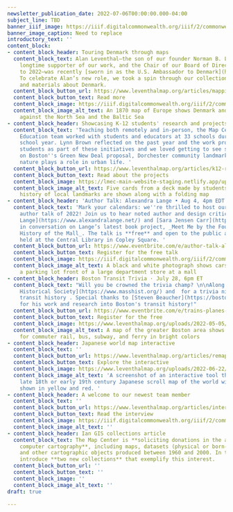 ```yaml
---
newsletter_publication_date: 2022-07-06T00:00:00.000-04:00
subject_line: TBD
banner_iiif_image: https://iiif.digitalcommonwealth.org/iiif/2/commonwealth:3x817772t/29,218,2335,743/full/0/default.jpg
banner_image_caption: Need to replace
introductory_text: ''
content_block:
- content_block_header: Touring Denmark through maps
  content_block_text: Alan Leventhal—the son of our founder Norman B. Leventhal, a
    longtime supporter of our work, and the Chair of our Board of Directors from 2020
    to 2022—was recently [sworn in as the U.S. Ambassador to Denmark](https://www.majorityleader.gov/content/hoyer-statement-senate-confirmation-alan-leventhal-ambassador-denmark).
    To celebrate Alan’s new role, we took a spin through our collections to find maps
    and materials about Denmark.
  content_block_button_url: https://www.leventhalmap.org/articles/mapping-denmark/
  content_block_button_text: Read more
  content_block_image: https://iiif.digitalcommonwealth.org/iiif/2/commonwealth:x059cb25h/512,424,6080,2811/,1200/0/default.jpg
  content_block_image_alt_text: An 1870 map of Europe shows Denmark and Sweden set
    against the North Sea and the Baltic Sea
- content_block_header: Showcasing K-12 students' research and projects
  content_block_text: 'Teaching both remotely and in-person, the Map Center''s K-12
    Education team worked with students and educators at 33 schools during the 2021-22
    school year. Lynn Brown reflected on the past year and the work produced by local
    students as part of these initiatives and we loved getting to see student perspectives
    on Boston''s Green New Deal proposal, Dorchester community landmarks, and how
    nature plays a role in urban life. '
  content_block_button_url: https://www.leventhalmap.org/articles/k12-round-up/
  content_block_button_text: Read about the projects
  content_block_image: https://lmec-main-website-staging.netlify.app/uploads/2022-06-30/tour-your-boston-matthew-dickey.jpeg
  content_block_image_alt_text: Five cards from a deck made by students about the
    history of local landmarks are shown along with a folding map
- content_block_header: 'Author Talk: Alexandra Lange • Aug 4, 4pm EDT'
  content_block_text: 'Mark your calendars: we''re thrilled to host our first in-person
    author talk of 2022! Join us to hear noted author and design critic [Alexandra
    Lange](https://www.alexandralange.net/) and [Sara Jensen Carr](https://camd.northeastern.edu/faculty/sara-jensen-carr/)
    in conversation on Lange’s latest book project, _Meet Me by the Fountain: An Inside
    History of the Mall_. The talk is **free** and open to the public and will be
    held at the Central Library in Copley Square. '
  content_block_button_url: https://www.eventbrite.com/e/author-talk-alexandra-lange-on-meet-me-by-the-fountain-tickets-373389186107?aff=July7Newsletter
  content_block_button_text: Register for the free talk
  content_block_image: https://iiif.digitalcommonwealth.org/iiif/2/commonwealth:0g354t14z/full/,1200/0/default.jpg
  content_block_image_alt_text: A black and white photograph shows cars parked in
    a parking lot front of a large department store at a mall
- content_block_header: Boston Transit Trivia · July 28, 6pm ET
  content_block_text: "Will you be crowned the trivia champ? \n\nAlong with the [Massachusetts
    Historical Society](https://www.masshist.org/) and  for a trivia night on Boston’s
    transit history . Special thanks to [Steven Beaucher](https://bostonintransit.com/)
    for his work and research into Boston's transit history!"
  content_block_button_url: https://www.eventbrite.com/e/trains-planes-and-automobiles-boston-transit-trivia-tickets-334668411227?aff=July7Newsletter
  content_block_button_text: Register for the free
  content_block_image: https://www.leventhalmap.org/uploads/2022-05-05/transit.jpeg
  content_block_image_alt_text: A map of the greater Boston area shows transit routes
    for commuter rail, bus, subway, and ferry in bright colors
- content_block_header: Japanese world map interactive
  content_block_text: ''
  content_block_button_url: https://www.leventhalmap.org/articles/remapping-the-world-in-japan/
  content_block_button_text: Explore the interactive
  content_block_image: https://www.leventhalmap.org/uploads/2022-06-22/japan_map_chat_screenshot.png
  content_block_image_alt_text: 'A screenshot of an interactive tool that shows a
    late 18th or early 19th century Japanese scroll map of the world with countries
    shown in yellow and red. '
- content_block_header: A welcome to our newest team member
  content_block_text: ''
  content_block_button_url: https://www.leventhalmap.org/articles/interview-with-kyler/
  content_block_button_text: Read the interview
  content_block_image: https://iiif.digitalcommonwealth.org/iiif/2/commonwealth:ht250b888/2291,3151,6519,1974/full/0/default.jpg
  content_block_image_alt_text: ''
- content_block_header: Ian GIS collections article
  content_block_text: The Map Center is **soliciting donations in the area of early
    computer cartography**, including maps, datasets (physical or born-digital), papers,
    and other cartographic objects produced between 1960 and 2000. In this post, we
    introduce **two new collections** that exemplify this interest.
  content_block_button_url: ''
  content_block_button_text: ''
  content_block_image: ''
  content_block_image_alt_text: ''
draft: true

---
```

